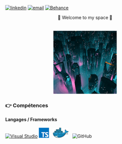 

[![linkedin](https://img.shields.io/badge/LinkedIn-0077B5?style=for-the-badge&logo=linkedin&logoColor=white)](https://www.linkedin.com/in/michael-barreca/)
[![email](https://img.shields.io/badge/Gmail-D14836?style=for-the-badge&logo=gmail&logoColor=white)](mailto:Michael-73@live.fr)
[![Behance](https://img.shields.io/badge/Behance-1769ff?style=for-the-badge&logo=behance&logoColor=white)](https://www.behance.net/michaelbarreca)



<div align="center">
<h1+color:red>🚀 Welcome to my space 🚀</h1>
</div><br><br>


<div align="center">
    <img id="i1" src="img/giphy.gif">
</div>









### :point_right: Compétences
#### Langages / Frameworks

[![Visual Studio](https://badgen.net/badge/icon/visualstudio?icon=visualstudio&label)](https://visualstudio.microsoft.com)
<img src="./img/typescript.png" alt ="typescript" title="Typescript"/>&nbsp;&nbsp; 
<img src="./img/docker.png" alt ="Docker" title="Docker"/>&nbsp;&nbsp;
![GitHub](https://img.shields.io/badge/github-%23121011.svg?style=for-the-badge&logo=github&logoColor=white)




